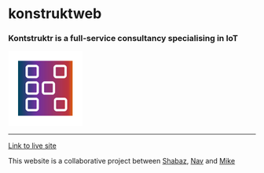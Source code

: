 # konstruktweb

### Kontstruktr is a full-service consultancy specialising in IoT

<img width="30%" src="assets\gif\360LogoSpin.gif">

---
[Link to live site](https://shabaz123.github.io/konstruktweb)

This website is a collaborative project between [Shabaz](https://github.com/shabaz123), [Nav](https://github.com/navbisla) and [Mike](https://github.com/MakeItBack)
